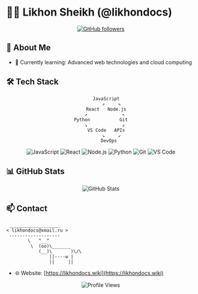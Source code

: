 # 👨‍💻 Likhon Sheikh (@likhondocs)

<div align="center">

[![GitHub followers](https://img.shields.io/github/followers/likhondocs?label=Follow&style=social)](https://github.com/likhondocs)

</div>

## 🚀 About Me
- 🌱 Currently learning: Advanced web technologies and cloud computing

## 🛠️ Tech Stack

<div align="center">

```
    JavaScript
        ↗️     ↖️
    React   Node.js
   ↗️             ↖️
Python           Git
   ↘️             ↙️
    VS Code   APIs
        ↘️     ↙️
      DevOps
```

</div>

<div align="center">

![JavaScript](https://img.shields.io/badge/-JavaScript-F7DF1E?style=flat-square&logo=javascript&logoColor=black)
![React](https://img.shields.io/badge/-React-61DAFB?style=flat-square&logo=react&logoColor=black)
![Node.js](https://img.shields.io/badge/-Node.js-339933?style=flat-square&logo=node.js&logoColor=white)
![Python](https://img.shields.io/badge/-Python-3776AB?style=flat-square&logo=python&logoColor=white)
![Git](https://img.shields.io/badge/-Git-F05032?style=flat-square&logo=git&logoColor=white)
![VS Code](https://img.shields.io/badge/-VS%20Code-007ACC?style=flat-square&logo=visual-studio-code&logoColor=white)

</div>

## 📊 GitHub Stats

<div align="center">
  <img src="https://github-readme-stats.vercel.app/api?username=likhondocs&show_icons=true&count_private=true&hide_border=true&theme=radical" alt="GitHub Stats" />
</div>

## 📫 Contact
```
 ___________________
< likhondocs@xmail.ru >
 -------------------
        \   ^__^
         \  (oo)\_______
            (__)\       )\/\
                ||----w |
                ||     ||
```
- 🌐 Website: [https://likhondocs.wiki](https://likhondocs.wiki)

<div align="center">
  <img src="https://komarev.com/ghpvc/?username=likhondocs&label=Profile%20Views&color=0e75b6&style=flat" alt="Profile Views" />
</div>
